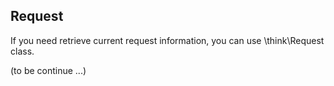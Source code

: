 ## Request

If you need retrieve current request information, you can use \think\Request class.

(to be continue ...)